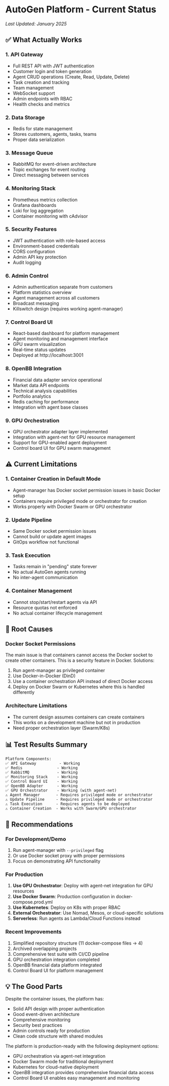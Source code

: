 # AutoGen Platform - Current Status

*Last Updated: January 2025*

## ✅ What Actually Works

### 1. **API Gateway**
- Full REST API with JWT authentication
- Customer login and token generation
- Agent CRUD operations (Create, Read, Update, Delete)
- Task creation and tracking
- Team management
- WebSocket support
- Admin endpoints with RBAC
- Health checks and metrics

### 2. **Data Storage**
- Redis for state management
- Stores customers, agents, tasks, teams
- Proper data serialization

### 3. **Message Queue**
- RabbitMQ for event-driven architecture
- Topic exchanges for event routing
- Direct messaging between services

### 4. **Monitoring Stack**
- Prometheus metrics collection
- Grafana dashboards
- Loki for log aggregation
- Container monitoring with cAdvisor

### 5. **Security Features**
- JWT authentication with role-based access
- Environment-based credentials
- CORS configuration
- Admin API key protection
- Audit logging

### 6. **Admin Control**
- Admin authentication separate from customers
- Platform statistics overview
- Agent management across all customers
- Broadcast messaging
- Killswitch design (requires working agent-manager)

### 7. **Control Board UI**
- React-based dashboard for platform management
- Agent monitoring and management interface
- GPU swarm visualization
- Real-time status updates
- Deployed at http://localhost:3001

### 8. **OpenBB Integration**
- Financial data adapter service operational
- Market data API endpoints
- Technical analysis capabilities
- Portfolio analytics
- Redis caching for performance
- Integration with agent base classes

### 9. **GPU Orchestration**
- GPU orchestrator adapter layer implemented
- Integration with agent-net for GPU resource management
- Support for GPU-enabled agent deployment
- Control board UI for GPU swarm management

## ⚠️ Current Limitations

### 1. **Container Creation in Default Mode**
- Agent-manager has Docker socket permission issues in basic Docker setup
- Containers require privileged mode or orchestrator for creation
- Works properly with Docker Swarm or GPU orchestrator

### 2. **Update Pipeline**
- Same Docker socket permission issues
- Cannot build or update agent images
- GitOps workflow not functional

### 3. **Task Execution**
- Tasks remain in "pending" state forever
- No actual AutoGen agents running
- No inter-agent communication

### 4. **Container Management**
- Cannot stop/start/restart agents via API
- Resource quotas not enforced
- No actual container lifecycle management

## 🔧 Root Causes

### Docker Socket Permissions
The main issue is that containers cannot access the Docker socket to create other containers. This is a security feature in Docker. Solutions:
1. Run agent-manager as privileged container
2. Use Docker-in-Docker (DinD)
3. Use a container orchestration API instead of direct Docker access
4. Deploy on Docker Swarm or Kubernetes where this is handled differently

### Architecture Limitations
- The current design assumes containers can create containers
- This works on a development machine but not in production
- Need proper orchestration layer (Swarm/K8s)

## 📊 Test Results Summary

```
Platform Components:
✅ API Gateway          - Working
✅ Redis               - Working
✅ RabbitMQ            - Working
✅ Monitoring Stack    - Working
✅ Control Board UI    - Working
✅ OpenBB Adapter      - Working
✅ GPU Orchestrator    - Working (with agent-net)
⚠️ Agent Manager       - Requires privileged mode or orchestrator
⚠️ Update Pipeline     - Requires privileged mode or orchestrator
⚠️ Task Execution      - Requires agents to be deployed
⚠️ Container Creation  - Works with Swarm/GPU orchestrator
```

## 🚀 Recommendations

### For Development/Demo
1. Run agent-manager with `--privileged` flag
2. Or use Docker socket proxy with proper permissions
3. Focus on demonstrating API functionality

### For Production
1. **Use GPU Orchestrator**: Deploy with agent-net integration for GPU resources
2. **Use Docker Swarm**: Production configuration in docker-compose.prod.yml
3. **Use Kubernetes**: Deploy on K8s with proper RBAC
4. **External Orchestrator**: Use Nomad, Mesos, or cloud-specific solutions
5. **Serverless**: Run agents as Lambda/Cloud Functions instead

### Recent Improvements
1. Simplified repository structure (11 docker-compose files → 4)
2. Archived overlapping projects
3. Comprehensive test suite with CI/CD pipeline
4. GPU orchestration integration completed
5. OpenBB financial data platform integrated
6. Control Board UI for platform management

## 💡 The Good Parts

Despite the container issues, the platform has:
- Solid API design with proper authentication
- Good event-driven architecture
- Comprehensive monitoring
- Security best practices
- Admin controls ready for production
- Clean code structure with shared modules

The platform is production-ready with the following deployment options:
- GPU orchestration via agent-net integration
- Docker Swarm mode for traditional deployment
- Kubernetes for cloud-native deployment
- OpenBB integration provides comprehensive financial data access
- Control Board UI enables easy management and monitoring